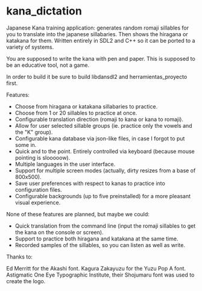 # kana_dictation
Japanese Kana training application: generates random romaji sillables for you to translate into the japanese sillabaries. Then shows the hiragana or katakana for them. Written entirely in SDL2 and C++ so it can be ported to a variety of systems.

You are supposed to write the kana with pen and paper. This is supposed to be an educative tool, not a game.

In order to build it be sure to build libdansdl2 and herramientas_proyecto first.

Features:

- Choose from hiragana or katakana sillabaries to practice.
- Choose from 1 or 20 sillables to practice at once.
- Configurable translation direction (romaji to kana or kana to romaji).
- Allow for user selected sillable groups (ie. practice only the vowels and the "K" group).
- Configurable kana database via json-like files, in case I forgot to put some in.
- Quick and to the point. Entirely controlled via keyboard (because mouse pointing is slooooow).
- Multiple languages in the user interface.
- Support for multiple screen modes (actually, dirty resizes from a base of 800x500).
- Save user preferences with respect to kanas to practice into configuration files.
- Configurable backgrounds (up to five preinstalled) for a more pleasant visual experience.

None of these features are planned, but maybe we could:

- Quick translation from the command line (input the romaji sillables to get the kana on the console or screen).
- Support to practice both hiragana and katakana at the same time.
- Recorded samples of the sillables, so you can listen as well as write.

Thanks to:

Ed Merritt for the Akashi font.
Kagura Zakayuzu for the Yuzu Pop A font.
Astigmatic One Eye Typographic Institute, their Shojumaru font was used to create the logo.

